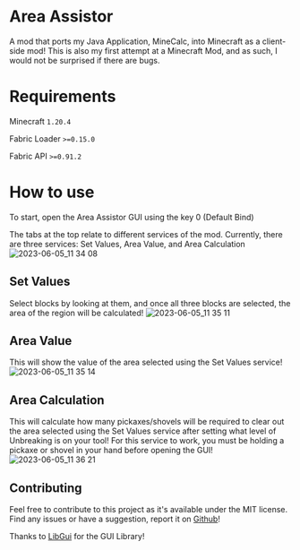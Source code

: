 # Area Assistor

A mod that ports my Java Application, MineCalc, into Minecraft as a client-side mod! 
This is also my first attempt at a Minecraft Mod, and as such, I would not be surprised if there are bugs.

# Requirements
Minecraft `1.20.4`

Fabric Loader `>=0.15.0`

Fabric API `>=0.91.2`

# How to use

To start, open the Area Assistor GUI using the key 0 (Default Bind)

The tabs at the top relate to different services of the mod. Currently, there are three services: Set Values, Area Value, and Area Calculation
![2023-06-05_11 34 08](https://github.com/ThePhaseCat/MineCalc-Mod/assets/84151006/c89f8f20-8e18-48b2-b5e9-3aac2e1aaa23)


## Set Values
Select blocks by looking at them, and once all three blocks are selected, the area of the region will be calculated!
![2023-06-05_11 35 11](https://github.com/ThePhaseCat/MineCalc-Mod/assets/84151006/73490bf6-ebc2-4613-83e7-ce77fd50f09a)

## Area Value
This will show the value of the area selected using the Set Values service!
![2023-06-05_11 35 14](https://github.com/ThePhaseCat/MineCalc-Mod/assets/84151006/337a6f01-4eed-4312-b5f1-ca334e1da1a0)

## Area Calculation
This will calculate how many pickaxes/shovels will be required to clear out the area selected using the Set Values service after setting what level of Unbreaking is on your tool! For this service to work, you must be holding a pickaxe or shovel in your hand before opening the GUI!
![2023-06-05_11 36 21](https://github.com/ThePhaseCat/MineCalc-Mod/assets/84151006/62cf622c-0c18-4907-b0aa-952b4a3f4e55)

## Contributing

Feel free to contribute to this project as it's available under the MIT license. Find any issues or have a suggestion, report it on [Github](https://github.com/ThePhaseCat/MineCalc-Mod)!

Thanks to [LibGui](https://github.com/CottonMC/LibGui) for the GUI Library!

